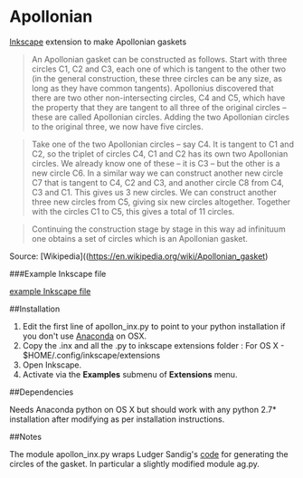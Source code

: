 # Apollonian

[Inkscape](https://inkscape.org/en/) extension to make Apollonian gaskets

>An Apollonian gasket can be constructed as follows. Start with three circles C1, C2 and C3, each one of which is tangent to the other two (in the general construction, these three circles can be any size, as long as they have common tangents). Apollonius discovered that there are two other non-intersecting circles, C4 and C5, which have the property that they are tangent to all three of the original circles – these are called Apollonian circles. Adding the two Apollonian circles to the original three, we now have five circles. 

>Take one of the two Apollonian circles – say C4. It is tangent to C1 and C2, so the triplet of circles C4, C1 and C2 has its own two Apollonian circles. We already know one of these – it is C3 – but the other is a new circle C6.
In a similar way we can construct another new circle C7 that is tangent to C4, C2 and C3, and another circle C8 from C4, C3 and C1. This gives us 3 new circles. We can construct another three new circles from C5, giving six new circles altogether. Together with the circles C1 to C5, this gives a total of 11 circles.

>Continuing the construction stage by stage in this way ad infinituum  one obtains  a set of circles which is an Apollonian gasket.

Source: [Wikipedia]((https://en.wikipedia.org/wiki/Apollonian_gasket)


###Example Inkscape file

[example Inkscape file](https://github.com/macbuse/Apollonian/blob/master/apollonian.svg)


##Installation 

1. Edit the first line of apollon_inx.py to point to your python installation if you don't use [Anaconda](https://www.continuum.io/downloads) on OSX.
1. Copy the .inx and all the .py to  inkscape extensions folder :
For OS X - $HOME/.config/inkscape/extensions
1. Open Inkscape. 
1. Activate via the **Examples** submenu of **Extensions** menu.

##Dependencies

Needs Anaconda python on OS X but should work with any python 2.7* installation
after modifying as per installation instructions.

##Notes

The module apollon_inx.py wraps Ludger Sandig's 
[code](https://lsandig.org/blog/2014/08/apollon-python/)
for generating the circles of the gasket.
In particular a slightly modified module ag.py.
